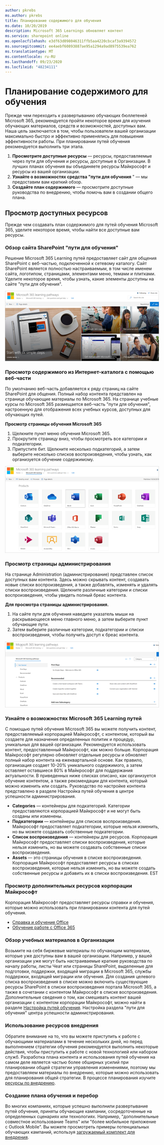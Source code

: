 ```yaml
---
author: pkrebs
ms.author: pkrebs
title: Планирование содержимого для обучения
ms.date: 10/20/2019
description: Microsoft 365 Learnings обновляет контент
ms.service: sharepoint online
ms.openlocfilehash: e3df63d098046311ffb5aa4220cbcaf3a9394572
ms.sourcegitcommit: ee4aebf60893887ae95a1294a9ad8975539ea762
ms.translationtype: MT
ms.contentlocale: ru-RU
ms.lasthandoff: 09/23/2020
ms.locfileid: "48234111"
---
```

# <a name="plan-your-learning-pathways-content"></a>Планирование содержимого для обучения
Прежде чем переходить к развертыванию обучающих бюллетеней Microsoft 365, рекомендуется пройти некоторое время для изучения обучающих материалов, средств и возможностей, доступных вам. Наша цель заключается в том, чтобы пользователи вашей организации максимально быстро и эффективно применялись для повышения эффективности работы. При планировании путей обучения рекомендуется выполнить три этапа.

1. **Просмотрите доступные ресурсы** — ресурсы, предоставляемые через пути для обучения и ресурсы, доступные в Организации. В лучших планах обучения вы объединяете ресурсы Майкрософт и ресурсы из вашей организации.
2. **Узнайте о возможностях средства "пути для обучения** " — мы предоставим вам краткий обзор. 
3. **Создайте план содержимого** — просмотрите доступные руководства по внедрению, чтобы помочь вам в создании общего плана.

## <a name="review-the-available-resources"></a>Просмотр доступных ресурсов
Прежде чем создавать план содержимого для путей обучения Microsoft 365, уделите некоторое время, чтобы найти все доступные вам ресурсы.  

### <a name="review-the-learning-pathways-sharepoint-site"></a>Обзор сайта SharePoint "пути для обучения"
Решение Microsoft 365 Learning путей предоставляет сайт для общения SharePoint с веб-частью, подключенной к сетевому каталогу. Сайт SharePoint является полностью настраиваемым, в том числе именем сайта, логотипом, страницами, элементами меню, темами и плитками. Уделите некоторое время, чтобы узнать, какие элементы доступны на сайте "пути для обучения".

![cg-introducing.png](media/cg-introducing.png)

### <a name="review-the-content-from-the-online-catalog-with-the-web-part"></a>Просмотр содержимого из Интернет-каталога с помощью веб-части
По умолчанию веб-часть добавляется к ряду страниц на сайте SharePoint для общения. Полный набор контента представлен на странице обучающие материалы по Microsoft 365. На странице учебные курсы по Microsoft 365 размещается веб-часть "пути для обучения", настроенную для отображения всех учебных курсов, доступных для обучающих путей. 

**Просмотр страницы обучения Microsoft 365**
1. Щелкните пункт меню обучения Microsoft 365. 
1. Прокрутите страницу вниз, чтобы просмотреть все категории и подкатегории.
2. Припустите бит. Щелкните несколько подкатегорий, а затем выберите несколько списков воспроизведения, чтобы узнать, как организуется обучение содержимому. 

![cg-adminsuccesscenterplan_01.png](media/cg-adminsuccesscenterplan_01.png)

### <a name="view-the-administration-page"></a>Просмотр страницы администрирования
На странице Administration (администрирование) представлен список доступных вам контента. Здесь можно скрывать контент, создавать новые списки воспроизведения, а также добавлять, изменять и удалять списки воспроизведения. Щелкните различные категории и списки воспроизведения, чтобы увидеть полный бреас контента. 

**Для просмотра страницы администрирования.**
1. На сайте пути для обучения наведите указатель мыши на раскрывающееся меню главного меню, а затем выберите пункт обучающие пути.  
2. Затем выберите различные категории, подкатегории и списки воспроизведения, чтобы получить доступ к бреас контента. 

![cg-adminsuccesscenterplan_02.png](media/cg-adminsuccesscenterplan_02.png)

### <a name="get-to-know-the-capabilities-of-microsoft-365-learning-pathways"></a>Узнайте о возможностях Microsoft 365 Learning путей
С помощью путей обучения Microsoft 365 вы можете получить контент, предоставляемый корпорацией Майкрософт, с контентом, который вы создаете для назначения определенных политик и процедур, уникальных для вашей организации. Рекомендуется использовать контент, предоставленный Майкрософт, как можно больше. Корпорация Майкрософт регулярно обновляет отдельные ресурсы и обновляет полный набор контента на ежеквартальной основе. Как правило, организация создает 10-20% уникального содержимого, а затем оставляет оставшиеся 80% в Майкрософт для поддержания актуальности. В приведенных ниже списках описано, как организуется обучение контентом, а также рекомендации для контента, который можно изменить или создать. Руководство по настройке контента представлено в разделе Настройка путей обучения в центре успешности администрирования.

- **Categories** — контейнеры для подкатегорий. Категории предоставляются корпорацией Майкрософт и не могут быть созданы или изменены.
- **Подкатегории** — контейнеры для списков воспроизведения. Майкрософт предоставляет подкатегории, которые нельзя изменить, но вы можете создавать собственные подкатегории. 
- **Список воспроизведения** — контейнеры для ресурсов. Корпорация Майкрософт предоставляет списки воспроизведения, которые нельзя изменить, но вы можете создавать собственные списки воспроизведения.  
- **Assets** — это страницы обучения в списке воспроизведения. Корпорация Майкрософт предоставляет ресурсы в списках воспроизведения, которые нельзя изменить, но вы можете создать собственные ресурсы и добавить их в списки воспроизведения. EST

### <a name="review-additional-resources-from-microsoft"></a>Просмотр дополнительных ресурсов корпорации Майкрософт
Корпорация Майкрософт предоставляет ресурсы справки и обучения, которые можно использовать при планировании контента для путей обучения.  

-  [Справка и обучение Office](https://support.office.com)
-  [Обучение работе с Office 365](https://support.office.com/office-training-center)

### <a name="review-the-learning-resources-in-your-organization"></a>Обзор учебных материалов в Организации
Возьмите на себя биржевые материалы по обучающим материалам, которые уже доступны вам в вашей организации.
Например, у вашей организации уже могут быть настраиваемые краткие руководства по началу работы, листы Чеат или страницы SharePoint, выделенные для подготовки, поддержки, входящей миграции в Microsoft 365, службы поддержки, входящей миграции или обучения. Для создания целевого списка воспроизведения в списке можно включить существующие ресурсы SharePoint в списки воспроизведения портала Microsoft 365, а также в сочетании с контентом Майкрософт в списке воспроизведения. Дополнительные сведения о том, как смешивать контент вашей организации с контентом корпорации Майкрософт, можно найти в разделе [Настройка путей обучения](custom_overview.md). Настройка раздела "пути для обучения" центра успешности администрирования.

### <a name="leverage-the-adoption-resources"></a>Использование ресурсов внедрения
Обратите внимание на то, что вы можете приступить к работе с обучающими материалами в течение нескольких дней, но перед выполнением стратегии обучения рекомендуется выполнить некоторые действия, чтобы приступить к работе с новой технологией или набором служб. Разработка плана контента и использования путей обучения на самом деле является частью более обширных усилий при планировании общей стратегии управления изменениями, поэтому мы предоставляем материалы по внедрению, которые можно использовать для планирования общей стратегии. В процессе планирования изучите [ресурсы по внедрению](https://resources.techcommunity.microsoft.com/adoption/).

### <a name="build-a-learning-plan-and-iterate"></a>Создание плана обучения и перебор 
Во многих компаниях, которые успешно выполнили развертывание путей обучения, приняты обучающие кампании, сосредоточенные на определенных сценариях или технологиях. Например, "дополнительные совместное использование Teams" или "более мобильное приложение с Outlook Mobile". Вы можете просмотреть примеры потенциальных обучающих кампаний, используя [загружаемый комплект для внедрения](https://teamworktools.azurewebsites.net/m365lp/m365lpadoptionkit.zip).


 
